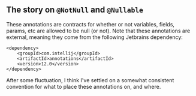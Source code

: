 ## The story on `@NotNull` and `@Nullable`

These annotations are contracts for whether or not variables, fields, params,
etc are allowed to be null (or not). Note that these annotations are external,
meaning they come from the following Jetbrains dependency:

```
<dependency>
    <groupId>com.intellij</groupId>
    <artifactId>annotations</artifactId>
    <version>12.0</version>
</dependency>
```

After some fluctuation, I think I've settled on a somewhat consistent convention
for what to place these annotations on, and where.

###